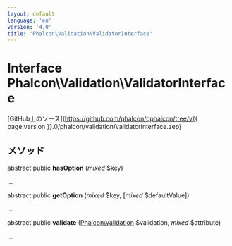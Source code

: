 ```yaml
---
layout: default
language: 'en'
version: '4.0'
title: 'Phalcon\Validation\ValidatorInterface'
---
```


# Interface **Phalcon\Validation\ValidatorInterface**

[GitHub上のソース](https://github.com/phalcon/cphalcon/tree/v{{ page.version }}.0/phalcon/validation/validatorinterface.zep)

## メソッド

abstract public **hasOption** (*mixed* $key)

...

abstract public **getOption** (*mixed* $key, [*mixed* $defaultValue])

...

abstract public **validate** ([Phalcon\Validation](Phalcon_Validation) $validation, *mixed* $attribute)

...